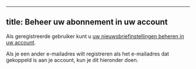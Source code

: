 ***

## title: Beheer uw abonnement in uw account

Als geregistreerde gebruiker kunt u [uw nieuwsbriefinstellingen beheren in uw account][1].

Als je een ander e-mailadres wilt registreren als het e-mailadres dat gekoppeld is aan je account, kun je dit hieronder doen.

[1]: /account/settings/newsletter/
